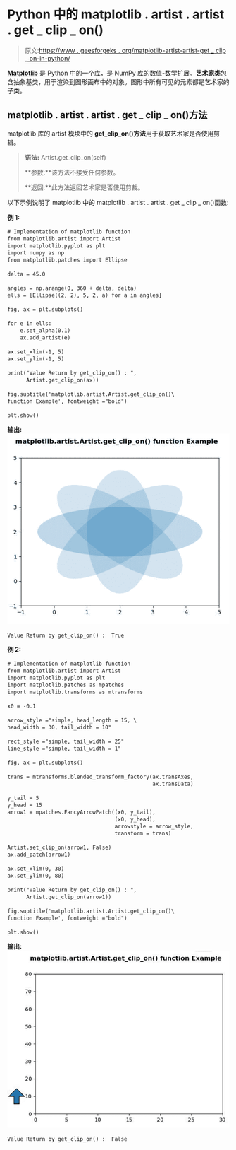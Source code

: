 # Python 中的 matplotlib . artist . artist . get _ clip _ on()

> 原文:[https://www . geesforgeks . org/matplotlib-artist-artist-get _ clip _ on-in-python/](https://www.geeksforgeeks.org/matplotlib-artist-artist-get_clip_on-in-python/)

**[Matplotlib](https://www.geeksforgeeks.org/python-introduction-matplotlib/)** 是 Python 中的一个库，是 NumPy 库的数值-数学扩展。**艺术家类**包含抽象基类，用于渲染到图形画布中的对象。图形中所有可见的元素都是艺术家的子类。

## matplotlib . artist . artist . get _ clip _ on()方法

matplotlib 库的 artist 模块中的 **get_clip_on()方法**用于获取艺术家是否使用剪辑。

> **语法:** Artist.get_clip_on(self)
> 
> **参数:**该方法不接受任何参数。
> 
> **返回:**此方法返回艺术家是否使用剪裁。

以下示例说明了 matplotlib 中的 matplotlib . artist . artist . get _ clip _ on()函数:

**例 1:**

```
# Implementation of matplotlib function
from matplotlib.artist import Artist
import matplotlib.pyplot as plt 
import numpy as np 
from matplotlib.patches import Ellipse 

delta = 45.0

angles = np.arange(0, 360 + delta, delta) 
ells = [Ellipse((2, 2), 5, 2, a) for a in angles] 

fig, ax = plt.subplots() 

for e in ells: 
    e.set_alpha(0.1) 
    ax.add_artist(e) 

ax.set_xlim(-1, 5) 
ax.set_ylim(-1, 5) 

print("Value Return by get_clip_on() : ", 
      Artist.get_clip_on(ax))  

fig.suptitle('matplotlib.artist.Artist.get_clip_on()\
function Example', fontweight ="bold") 

plt.show()
```

**输出:**
![](img/6f7d8a9a2dc4bafac5729eaa5ca71896.png)

```
Value Return by get_clip_on() :  True

```

**例 2:**

```
# Implementation of matplotlib function
from matplotlib.artist import Artist
import matplotlib.pyplot as plt 
import matplotlib.patches as mpatches 
import matplotlib.transforms as mtransforms 

x0 = -0.1

arrow_style ="simple, head_length = 15, \
head_width = 30, tail_width = 10" 

rect_style ="simple, tail_width = 25"
line_style ="simple, tail_width = 1"

fig, ax = plt.subplots() 

trans = mtransforms.blended_transform_factory(ax.transAxes, 
                                              ax.transData) 

y_tail = 5
y_head = 15
arrow1 = mpatches.FancyArrowPatch((x0, y_tail),  
                                  (x0, y_head),  
                                  arrowstyle = arrow_style, 
                                  transform = trans) 

Artist.set_clip_on(arrow1, False) 
ax.add_patch(arrow1) 

ax.set_xlim(0, 30) 
ax.set_ylim(0, 80) 

print("Value Return by get_clip_on() : ", 
      Artist.get_clip_on(arrow1))  

fig.suptitle('matplotlib.artist.Artist.get_clip_on()\
function Example', fontweight ="bold") 

plt.show()
```

**输出:**
![](img/5999b52e5c7e34612938446b2af72b94.png)

```
Value Return by get_clip_on() :  False

```
